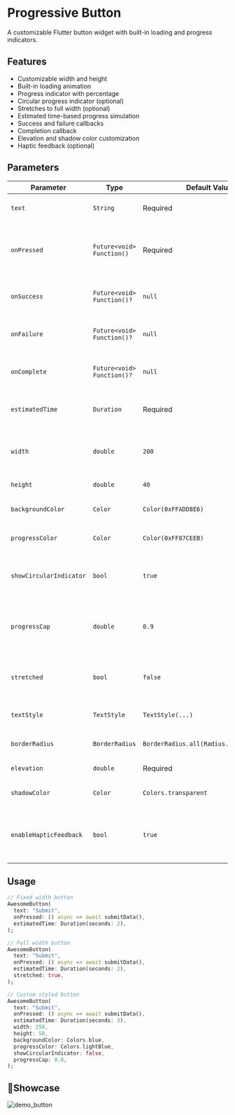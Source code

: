 # Progressive Button

A customizable Flutter button widget with built-in loading and progress indicators.

## Features
- Customizable width and height
- Built-in loading animation
- Progress indicator with percentage
- Circular progress indicator (optional)
- Stretches to full width (optional)
- Estimated time-based progress simulation
- Success and failure callbacks
- Completion callback
- Elevation and shadow color customization
- Haptic feedback (optional)

## Parameters

| Parameter               | Type                       | Default Value                           | Description                                           |
|-------------------------|----------------------------|-----------------------------------------|-------------------------------------------------------|
| `text`                  | `String`                   | Required                                | The text to display on the button                     |
| `onPressed`             | `Future<void> Function()`  | Required                                | The async function to execute when button is pressed  |
| `onSuccess`             | `Future<void> Function()?` | `null`                                  | Callback function to execute on success               |
| `onFailure`             | `Future<void> Function()?` | `null`                                  | Callback function to execute on failure               |
| `onComplete`            | `Future<void> Function()?` | `null`                                  | Callback function to execute on completion            |
| `estimatedTime`         | `Duration`                 | Required                                | Expected duration of the async operation              |
| `width`                 | `double`                   | `200`                                   | Width of the button (ignored if `stretched` is true)  |
| `height`                | `double`                   | `40`                                    | Height of the button                                  |
| `backgroundColor`       | `Color`                    | `Color(0xFFADD8E6)`                     | Background color of the button                        |
| `progressColor`         | `Color`                    | `Color(0xFF87CEEB)`                     | Color of the progress indicator                       |
| `showCircularIndicator` | `bool`                     | `true`                                  | Whether to show the circular loading indicator        |
| `progressCap`           | `double`                   | `0.9`                                   | Maximum progress value before completion (0.0 to 1.0) |
| `stretched`             | `bool`                     | `false`                                 | Whether the button should stretch to full width       |
| `textStyle`             | `TextStyle`                | `TextStyle(...)`                        | Text style of the button text                         |
| `borderRadius`          | `BorderRadius`             | `BorderRadius.all(Radius.circular(20))` | Border radius of the button                           |
| `elevation`             | `double`                   | Required                                | Elevation of the button                               |
| `shadowColor`           | `Color`                    | `Colors.transparent`                    | Shadow color of the button                            |
| `enableHapticFeedback`  | `bool`                     | `true`                                  | Whether to enable haptic feedback on button press     |

## Usage

```dart
// Fixed width button
AwesomeButton(
  text: "Submit",
  onPressed: () async => await submitData(),
  estimatedTime: Duration(seconds: 2),
);

// Full width button
AwesomeButton(
  text: "Submit",
  onPressed: () async => await submitData(),
  estimatedTime: Duration(seconds: 2),
  stretched: true,
);

// Custom styled button
AwesomeButton(
  text: "Submit",
  onPressed: () async => await submitData(),
  estimatedTime: Duration(seconds: 3),
  width: 250,
  height: 50,
  backgroundColor: Colors.blue,
  progressColor: Colors.lightBlue,
  showCircularIndicator: false,
  progressCap: 0.8,
);
```
## 🚀Showcase

![demo_button](https://github.com/user-attachments/assets/66fb6c21-cf5b-4124-a38e-1870bddcb0fc)

